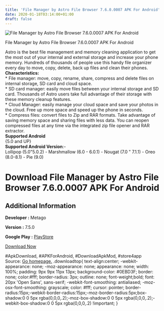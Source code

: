 ```yaml
---
title: 'File Manager by Astro File Browser 7.6.0.0007 APK For Android'
date: 2020-01-18T03:14:00+01:00
draft: false
---
```


![File Manager by Astro File Browser 7.6.0.0007 APK For Android](https://i0.wp.com/apkhome.net/wp-content/uploads/2020/01/File-Manager-by-Astro-File-Browser-7.6.0.0007-1.png "File Manager by Astro File Browser 7.6.0.0007 APK For Android")

  

File Manager by Astro File Browser 7.6.0.0007 APK For Android

Astro is the best file management and memory cleaning application to get the most out of your internal and external storage and increase your phone memory. Hundreds of thousands of people use this handy file organizer every day to move, copy, delete, back up files and clean their phones.  
**Characteristics:**  
\* File manager: move, copy, rename, share, compress and delete files on internal storage, SD card and cloud space.  
\* SD card manager: easily move files between your internal storage and SD card. Thousands of Astro users take full advantage of their storage with these memory cleanup features.  
\* Cloud Manager: easily manage your cloud space and save your photos in the cloud. Free up more space and speed up the phone in seconds.  
\* Compress files: convert files to Zip and RAR formats. Take advantage of saving memory space and sharing files with less data. You can reopen compressed files at any time via the integrated zip file opener and RAR extractor.  
**Supported Android**  
{5.0 and UP}  
**Supported Android Version**:-  
Lollipop (5.0"5.0.2) - Marshmallow (6.0 - 6.0.1) - Nougat (7.0 " 7.1.1) - Oreo (8.0-8.1) - Pie (9.0)

Download File Manager by Astro File Browser 7.6.0.0007 APK For Android
======================================================================

Additional Information
----------------------

**Developer :** Metago

**Version :** 7.5.0

**Google Play :** [PlayStore](https://play.google.com/store/apps/details?id=com.metago.astro)

  

[Download Now](https://store4app.co/post/file-manager-by-astro-file-browser-7-6-0-0007-apk-for-android_1579285842)

  
#ApkDownload, #APKForAndroid, #DownloadApkMod, #store4app  
Source: [Go homepage.](https://store4app.co/post/file-manager-by-astro-file-browser-7-6-0-0007-apk-for-android_1579285842) .downloadtop{ text-align:center; -webkit-appearance: none; -moz-appearance: none; appearance: none; width: 100%; padding: 9px 9px 11px 13px; background-color: #0EBD3F; border: none; color:#fff; border-radius: 3px; outline: none; font-weight;bold; font: 20px 'Open Sans', sans-serif; -webkit-font-smoothing: antialiased; -moz-osx-font-smoothing: grayscale; color: #fff; cursor: pointer; border-radius:15px;-webkit-border-radius:15px;-moz-border-radius:5px;box-shadow:0 0 5px rgba(0,0,0,.2);-moz-box-shadow:0 0 5px rgba(0,0,0,.2);-webkit-box-shadow:0 0 5px rgba(0,0,0,.2) !important; }